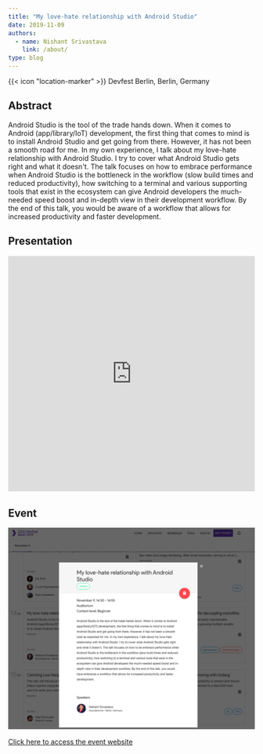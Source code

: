 ```yaml
---
title: "My love-hate relationship with Android Studio"
date: 2019-11-09
authors:
  - name: Nishant Srivastava
    link: /about/
type: blog
---
```


{{< icon "location-marker" >}} Devfest Berlin, Berlin, Germany

<!--more-->

## Abstract

Android Studio is the tool of the trade hands down. When it comes to Android (app/library/IoT) development, the first thing that comes to mind is to install Android Studio and get going from there. However, it has not been a smooth road for me. In my own experience, I talk about my love-hate relationship with Android Studio. I try to cover what Android Studio gets right and what it doesn't. The talk focuses on how to embrace performance when Android Studio is the bottleneck in the workflow (slow build times and reduced productivity), how switching to a terminal and various supporting tools that exist in the ecosystem can give Android developers the much-needed speed boost and in-depth view in their development workflow. By the end of this talk, you would be aware of a workflow that allows for increased productivity and faster development.

## Presentation

<iframe src="https://docs.google.com/presentation/d/e/2PACX-1vSJlEsFOiX39iKcpM19oWWUZ4A1jLlffkw5b4ngpKlFAoy54OW5kWkYD59vimRnzsqoH8u6pETWW1DR/embed?start=false&loop=false&delayms=3000" frameborder="0" width="100%" height="480" allowfullscreen="true" mozallowfullscreen="true" webkitallowfullscreen="true"></iframe>

## Event

<a href="https://2019.devfest-berlin.de/schedule/2019-11-09?sessionId=1016" target="_blank">
  <img src="event.png" />
  <p>Click here to access the event website</p>
</a>
